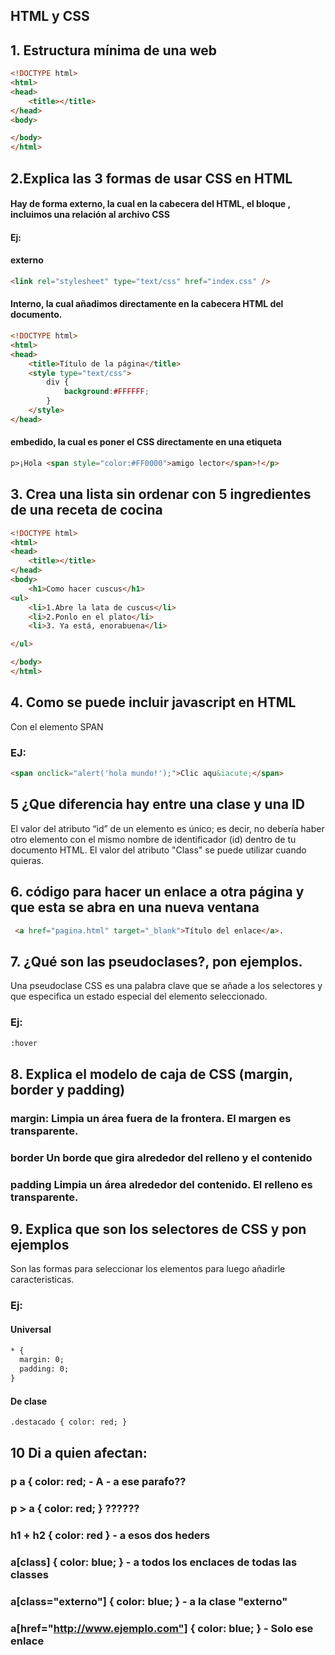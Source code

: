 ## HTML y CSS
## 1. Estructura mínima de una web
```html
<!DOCTYPE html>
<html>
<head>
	<title></title>
</head>
<body>

</body>
</html>

```
## 2.Explica las 3 formas de usar CSS en HTML
#### Hay de forma externo, la cual en la cabecera del HTML, el bloque <head> </head>, incluimos una relación al archivo CSS
#### Ej:
#### externo
```html
<link rel="stylesheet" type="text/css" href="index.css" />
```
#### Interno, la cual añadimos directamente en la cabecera HTML del documento.
```html
<!DOCTYPE html>
<html>
<head>
    <title>Título de la página</title>
    <style type="text/css">
        div {
            background:#FFFFFF;
        }
    </style>
</head>

```
#### embedido, la cual es poner el CSS directamente en una etiqueta
```html
p>¡Hola <span style="color:#FF0000">amigo lector</span>!</p>

```
## 3. Crea una lista sin ordenar con 5 ingredientes de una receta de cocina
```html
<!DOCTYPE html>
<html>
<head>
	<title></title>
</head>
<body>
	<h1>Como hacer cuscus</h1>
<ul>
	<li>1.Abre la lata de cuscus</li>
	<li>2.Ponlo en el plato</li>
	<li>3. Ya está, enorabuena</li>

</ul>

</body>
</html>
```
## 4. Como se puede incluir javascript en HTML
Con el elemento SPAN
### EJ: 
```html
<span onclick="alert('hola mundo!');">Clic aqu&iacute;</span>
```
## 5 ¿Que diferencia hay entre una clase y una ID
El valor del atributo “id” de un elemento es único; es decir, no debería haber otro elemento con el mismo nombre de identificador (id) dentro de tu documento HTML. 
El valor del atributo "Class" se puede utilizar cuando quieras.
## 6. código para hacer un enlace a otra página y que esta se abra en una nueva ventana
```html
 <a href="pagina.html" target="_blank">Título del enlace</a>.
```
## 7. ¿Qué son las pseudoclases?, pon ejemplos.
Una pseudoclase CSS es una palabra clave que se añade a los selectores y que especifica un estado especial del elemento seleccionado. 
### Ej:
```html
:hover
```
## 8. Explica el modelo de caja de CSS (margin, border y padding)
### margin: Limpia un área fuera de la frontera. El margen es transparente.
### border  Un borde que gira alrededor del relleno y el contenido
### padding Limpia un área alrededor del contenido. El relleno es transparente.
## 9. Explica que son los selectores de CSS y pon ejemplos
Son las formas para seleccionar los elementos para luego añadirle caracteristicas.
### Ej: 
#### Universal
```html
* {
  margin: 0;
  padding: 0;
}
```
#### De clase
```html
.destacado { color: red; }
```
## 10 Di a quien afectan:
### p a { color: red; - A - a ese parafo??
### p > a { color: red; } ??????
### h1 + h2 { color: red } - a esos dos heders 
### a[class] { color: blue; } - a todos los enclaces de todas las classes
### a[class="externo"] { color: blue; } - a la clase  "externo"
 ### a[href="http://www.ejemplo.com"] { color: blue; } - Solo ese enlace
 
